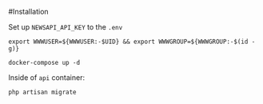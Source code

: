 #Installation

Set up `NEWSAPI_API_KEY` to the `.env`
```
export WWWUSER=${WWWUSER:-$UID} && export WWWGROUP=${WWWGROUP:-$(id -g)}

docker-compose up -d
```

Inside of `api` container:
```
php artisan migrate
```
